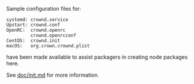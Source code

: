 Sample configuration files for:
```
systemd: crownd.service
Upstart: crownd.conf
OpenRC:  crownd.openrc
         crownd.openrcconf
CentOS:  crownd.init
macOS:   org.crown.crownd.plist
```
have been made available to assist packagers in creating node packages here.

See [doc/init.md](../../doc/init.md) for more information.
